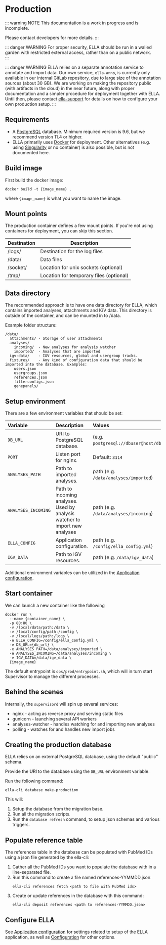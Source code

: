 # Production

::: warning NOTE
This documentation is a work in progress and is incomplete.

Please contact developers for more details.
:::

::: danger WARNING
For proper security, ELLA should be run in a walled garden with restricted external access, rather than on a public network.  
:::

::: danger WARNING
ELLA relies on a separate annotation service to annotate and import data. Our own service, `ella-anno`, is currently only available in our internal GitLab repository, due to large size of the annotation sources (about 30 GB). We are working on making the repository public (with artifacts in the cloud) in the near future, along with proper documentation and a simpler procedure for deployment together with ELLA. Until then, please contact <u>[ella-support](ma&#105;lt&#111;&#58;&#101;%6&#67;la&#37;2&#68;s&#117;pport&#64;m&#101;&#100;i&#115;&#105;&#110;&#46;%75i%&#54;F&#46;n%&#54;F)</u> for details on how to configure your own production setup.
:::

## Requirements

- A [PostgreSQL](https://www.postgresql.org/) database. Minimum required version is 9.6, but we recommend version 11.4 or higher.
- ELLA primarily uses [Docker](https://www.docker.com/) for deployment. Other alternatives (e.g. using [Singularity](https://sylabs.io/) or no container) is also possible, but is not documented here.


## Build image

First build the docker image:

```
docker build -t {image_name} .
```

where `{image_name}` is what you want to name the image.

## Mount points

The production container defines a few mount points. If you're not using containers for deployment, you can skip this section.

| Destination	| Description  	                          |
|------------	|----------------------	                  |
| /logs/      | Destination for the log files           |
| /data/      | Data files           	                  |
| /socket/    | Location for unix sockets (optional)    |
| /tmp/       | Location for temporary files (optional) |


## Data directory

The recommended approach is to have one data directory for ELLA, which contains imported analyses, attachments and IGV data. This directory is outside of the container, and can be mounted in to /data.

Example folder structure:

```
/data/
  attachments/ - Storage of user attachments
  analyses/
    incoming/  - New analyses for analysis watcher
    imported/  - Analyses that are imported
  igv-data/    - IGV resources, global and usergroup tracks.
  fixtures/    - Any kind of configuration data that should be imported into the database. Examples:
    users.json
    usergroups.json
    references.json
    filterconfigs.json
    genepanels/

```

## Setup environment

There are a few environment variables that should be set:

| Variable  	    | Description  	                                 | Values  |
|:--- | :---  | :---  |
| `DB_URL`    | URI to PostgreSQL database.	                         | (e.g. `postgresql://dbuser@host/dbname`)   |
| `PORT`     | Listen port for nginx.	                         | Default: `3114`  |
| `ANALYSES_PATH`  | Path to imported analyses. 	| path (e.g. `/data/analyses/imported`) |
| `ANALYSES_INCOMING`   | Path to incoming analyses. Used by analysis watcher to import new analyses 	| path (e.g. `/data/analyses/incoming`) |
| `ELLA_CONFIG`  | Application configuration. 	| path (e.g. `/config/ella_config.yml`) |
| `IGV_DATA`  | Path to IGV resources. 	| path (e.g. `/data/igv_data`) |

Additional environment variables can be utilized in the [Application configuration](/technical/application.md).

## Start container

We can launch a new container like the following

```
docker run \
  --name {container_name} \
  -p 80:80 \
  -v /local/data/path:/data \
  -v /local/config/path:/config \
  -v /local/logs/path:/logs \
  -e ELLA_CONFIG=/config/ella_config.yml \
  -e DB_URL={db_url} \
  -e ANALYSES_PATH=/data/analyses/imported \
  -e ANALYSES_INCOMING=/data/analyses/incoming \
  -e IGV_DATA=/data/igv_data \
  {image_name}
```

The default entrypoint is `ops/prod/entrypoint.sh`, which will in turn start Supervisor to manage the different processes.

## Behind the scenes

Internally, the `supervisord` will spin up several services:

  - nginx - acting as reverse proxy and serving static files
  - gunicorn - launching several API workers
  - analyses-watcher - handles watching for and importing new analyses
  - polling - watches for and handles new import jobs


## Creating the production database

ELLA relies on an external PostgreSQL database, using the default "public" schema. 

Provide the URI to the database using the `DB_URL` environment variable.

Run the following command:

```
ella-cli database make-production
```

This will: 
1. Setup the database from the migration base.
2. Run all the migration scripts. 
3. Run the `database refresh` command, to setup json schemas and various triggers.


## Populate reference table

The references table in the database can be populated with PubMed IDs using a json file generated by the ella-cli: 

1. Gather all the PubMed IDs you want to populate the database with in a line-separated file.
2. Run this command to create a file named references-YYMMDD.json:<br>
    ```
    ella-cli references fetch <path to file with PubMed ids>
    ```
3. Create or update references in the database with this command:<br>
    ```
    ella-cli deposit references <path to references-YYMMDD.json>
    ```

## Configure ELLA

See [Application configuration](/technical/application.md) for settings related to setup of the ELLA application, as well as [Configuration](/technical/configuration.md) for other options.